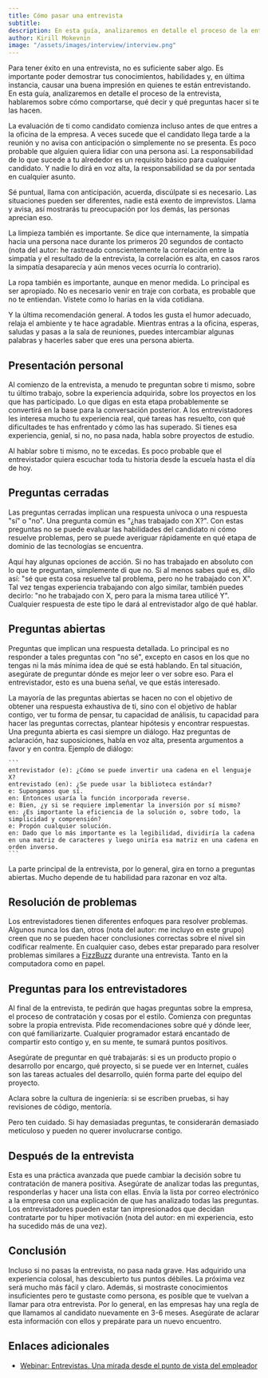 ```yaml
---
title: Cómo pasar una entrevista
subtitle:
description: En esta guía, analizaremos en detalle el proceso de la entrevista, hablaremos sobre cómo comportarse, qué decir y qué preguntas hacer si te las hacen.
author: Kirill Mokevnin
image: "/assets/images/interview/interview.png"
---
```


Para tener éxito en una entrevista, no es suficiente saber algo. Es importante poder demostrar tus conocimientos, habilidades y, en última instancia, causar una buena impresión en quienes te están entrevistando. En esta guía, analizaremos en detalle el proceso de la entrevista, hablaremos sobre cómo comportarse, qué decir y qué preguntas hacer si te las hacen.

<Banner name="course-employment" />

La evaluación de ti como candidato comienza incluso antes de que entres a la oficina de la empresa. A veces sucede que el candidato llega tarde a la reunión y no avisa con anticipación o simplemente no se presenta. Es poco probable que alguien quiera lidiar con una persona así. La responsabilidad de lo que sucede a tu alrededor es un requisito básico para cualquier candidato. Y nadie lo dirá en voz alta, la responsabilidad se da por sentada en cualquier asunto.

Sé puntual, llama con anticipación, acuerda, discúlpate si es necesario. Las situaciones pueden ser diferentes, nadie está exento de imprevistos. Llama y avisa, así mostrarás tu preocupación por los demás, las personas aprecian eso.

La limpieza también es importante. Se dice que internamente, la simpatía hacia una persona nace durante los primeros 20 segundos de contacto (nota del autor: he rastreado conscientemente la correlación entre la simpatía y el resultado de la entrevista, la correlación es alta, en casos raros la simpatía desaparecía y aún menos veces ocurría lo contrario).

La ropa también es importante, aunque en menor medida. Lo principal es ser apropiado. No es necesario venir en traje con corbata, es probable que no te entiendan. Vístete como lo harías en la vida cotidiana.

Y la última recomendación general. A todos les gusta el humor adecuado, relaja el ambiente y te hace agradable. Mientras entras a la oficina, esperas, saludas y pasas a la sala de reuniones, puedes intercambiar algunas palabras y hacerles saber que eres una persona abierta.

## Presentación personal

Al comienzo de la entrevista, a menudo te preguntan sobre ti mismo, sobre tu último trabajo, sobre la experiencia adquirida, sobre los proyectos en los que has participado. Lo que digas en esta etapa probablemente se convertirá en la base para la conversación posterior. A los entrevistadores les interesa mucho tu experiencia real, qué tareas has resuelto, con qué dificultades te has enfrentado y cómo las has superado. Si tienes esa experiencia, genial, si no, no pasa nada, habla sobre proyectos de estudio.

Al hablar sobre ti mismo, no te excedas. Es poco probable que el entrevistador quiera escuchar toda tu historia desde la escuela hasta el día de hoy.

## Preguntas cerradas

Las preguntas cerradas implican una respuesta unívoca o una respuesta "sí" o "no". Una pregunta común es "¿has trabajado con X?". Con estas preguntas no se puede evaluar las habilidades del candidato ni cómo resuelve problemas, pero se puede averiguar rápidamente en qué etapa de dominio de las tecnologías se encuentra.

Aquí hay algunas opciones de acción. Si no has trabajado en absoluto con lo que te preguntan, simplemente di que no. Si al menos sabes qué es, dilo así: "sé que esta cosa resuelve tal problema, pero no he trabajado con X". Tal vez tengas experiencia trabajando con algo similar, también puedes decirlo: "no he trabajado con X, pero para la misma tarea utilicé Y". Cualquier respuesta de este tipo le dará al entrevistador algo de qué hablar.

## Preguntas abiertas

Preguntas que implican una respuesta detallada. Lo principal es no responder a tales preguntas con "no sé", excepto en casos en los que no tengas ni la más mínima idea de qué se está hablando. En tal situación, asegúrate de preguntar dónde es mejor leer o ver sobre eso. Para el entrevistador, esto es una buena señal, ve que estás interesado.

La mayoría de las preguntas abiertas se hacen no con el objetivo de obtener una respuesta exhaustiva de ti, sino con el objetivo de hablar contigo, ver tu forma de pensar, tu capacidad de análisis, tu capacidad para hacer las preguntas correctas, plantear hipótesis y encontrar respuestas. Una pregunta abierta es casi siempre un diálogo. Haz preguntas de aclaración, haz suposiciones, habla en voz alta, presenta argumentos a favor y en contra. Ejemplo de diálogo:

    ```
    entrevistador (e): ¿Cómo se puede invertir una cadena en el lenguaje X?
    entrevistado (en): ¿Se puede usar la biblioteca estándar?
    e: Supongamos que sí.
    en: Entonces usaría la función incorporada reverse.
    e: Bien, ¿y si se requiere implementar la inversión por sí mismo?
    en: ¿Es importante la eficiencia de la solución o, sobre todo, la simplicidad y comprensión?
    e: Propón cualquier solución.
    en: Dado que lo más importante es la legibilidad, dividiría la cadena en una matriz de caracteres y luego uniría esa matriz en una cadena en orden inverso.
    ```

La parte principal de la entrevista, por lo general, gira en torno a preguntas abiertas. Mucho depende de tu habilidad para razonar en voz alta.

## Resolución de problemas

Los entrevistadores tienen diferentes enfoques para resolver problemas. Algunos nunca los dan, otros (nota del autor: me incluyo en este grupo) creen que no se pueden hacer conclusiones correctas sobre el nivel sin codificar realmente. En cualquier caso, debes estar preparado para resolver problemas similares a [FizzBuzz](https://ru.hexlet.io/challenges/js_basics_fizzbuzz_exercise) durante una entrevista. Tanto en la computadora como en papel.

## Preguntas para los entrevistadores

Al final de la entrevista, te pedirán que hagas preguntas sobre la empresa, el proceso de contratación y cosas por el estilo. Comienza con preguntas sobre la propia entrevista. Pide recomendaciones sobre qué y dónde leer, con qué familiarizarte. Cualquier programador estará encantado de compartir esto contigo y, en su mente, te sumará puntos positivos.

Asegúrate de preguntar en qué trabajarás: si es un producto propio o desarrollo por encargo, qué proyecto, si se puede ver en Internet, cuáles son las tareas actuales del desarrollo, quién forma parte del equipo del proyecto.

Aclara sobre la cultura de ingeniería: si se escriben pruebas, si hay revisiones de código, mentoría.

Pero ten cuidado. Si hay demasiadas preguntas, te considerarán demasiado meticuloso y pueden no querer involucrarse contigo.

## Después de la entrevista

Esta es una práctica avanzada que puede cambiar la decisión sobre tu contratación de manera positiva. Asegúrate de analizar todas las preguntas, responderlas y hacer una lista con ellas. Envía la lista por correo electrónico a la empresa con una explicación de que has analizado todas las preguntas. Los entrevistadores pueden estar tan impresionados que decidan contratarte por tu hiper motivación (nota del autor: en mi experiencia, esto ha sucedido más de una vez).

## Conclusión

Incluso si no pasas la entrevista, no pasa nada grave. Has adquirido una experiencia colosal, has descubierto tus puntos débiles. La próxima vez será mucho más fácil y claro. Además, si mostraste conocimientos insuficientes pero te gustaste como persona, es posible que te vuelvan a llamar para otra entrevista. Por lo general, en las empresas hay una regla de que llamamos al candidato nuevamente en 3-6 meses. Asegúrate de aclarar esta información con ellos y prepárate para un nuevo encuentro.

## Enlaces adicionales

* [Webinar: Entrevistas. Una mirada desde el punto de vista del empleador](https://www.youtube.com/watch?v=M4WW8-9GwRA)